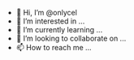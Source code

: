 - 👋 Hi, I’m @onlycel
- 👀 I’m interested in ...
- 🌱 I’m currently learning ...
- 💞️ I’m looking to collaborate on ...
- 📫 How to reach me ...

<!---
onlycel/onlycel is a ✨ special ✨ repository because its `README.md` (this file) appears on your GitHub profile.
You can click the Preview link to take a look at your changes.
--->
